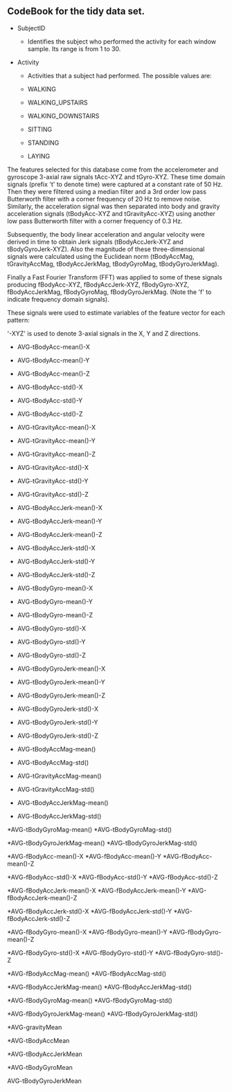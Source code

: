 CodeBook for the tidy data set.
-------------------------------
* SubjectID

  * Identifies the subject who performed the activity for each window sample. Its range is from 1 to 30.

* Activity
  * Activities that a subject had performed. The possible values are:

  * WALKING
  * WALKING_UPSTAIRS
  * WALKING_DOWNSTAIRS
  * SITTING
  * STANDING
  * LAYING

The features selected for this database come from the accelerometer and gyroscope 3-axial raw signals tAcc-XYZ and tGyro-XYZ. These time domain signals (prefix 't' to denote time) were captured at a constant rate of 50 Hz. Then they were filtered using a median filter and a 3rd order low pass Butterworth filter with a corner frequency of 20 Hz to remove noise. Similarly, the acceleration signal was then separated into body and gravity acceleration signals (tBodyAcc-XYZ and tGravityAcc-XYZ) using another low pass Butterworth filter with a corner frequency of 0.3 Hz. 

Subsequently, the body linear acceleration and angular velocity were derived in time to obtain Jerk signals (tBodyAccJerk-XYZ and tBodyGyroJerk-XYZ). Also the magnitude of these three-dimensional signals were calculated using the Euclidean norm (tBodyAccMag, tGravityAccMag, tBodyAccJerkMag, tBodyGyroMag, tBodyGyroJerkMag). 

Finally a Fast Fourier Transform (FFT) was applied to some of these signals producing fBodyAcc-XYZ, fBodyAccJerk-XYZ, fBodyGyro-XYZ, fBodyAccJerkMag, fBodyGyroMag, fBodyGyroJerkMag. (Note the 'f' to indicate frequency domain signals). 



These signals were used to estimate variables of the feature vector for each pattern:  

'-XYZ' is used to denote 3-axial signals in the X, Y and Z directions.

* AVG-tBodyAcc-mean()-X
* AVG-tBodyAcc-mean()-Y
* AVG-tBodyAcc-mean()-Z
* AVG-tBodyAcc-std()-X
* AVG-tBodyAcc-std()-Y
* AVG-tBodyAcc-std()-Z

* AVG-tGravityAcc-mean()-X
* AVG-tGravityAcc-mean()-Y
* AVG-tGravityAcc-mean()-Z

* AVG-tGravityAcc-std()-X
* AVG-tGravityAcc-std()-Y
* AVG-tGravityAcc-std()-Z


* AVG-tBodyAccJerk-mean()-X
* AVG-tBodyAccJerk-mean()-Y
* AVG-tBodyAccJerk-mean()-Z

* AVG-tBodyAccJerk-std()-X
* AVG-tBodyAccJerk-std()-Y
* AVG-tBodyAccJerk-std()-Z


* AVG-tBodyGyro-mean()-X
* AVG-tBodyGyro-mean()-Y
* AVG-tBodyGyro-mean()-Z



* AVG-tBodyGyro-std()-X
* AVG-tBodyGyro-std()-Y
* AVG-tBodyGyro-std()-Z


* AVG-tBodyGyroJerk-mean()-X
* AVG-tBodyGyroJerk-mean()-Y
* AVG-tBodyGyroJerk-mean()-Z

* AVG-tBodyGyroJerk-std()-X
* AVG-tBodyGyroJerk-std()-Y
* AVG-tBodyGyroJerk-std()-Z


* AVG-tBodyAccMag-mean()
* AVG-tBodyAccMag-std()

* AVG-tGravityAccMag-mean()
* AVG-tGravityAccMag-std()

* AVG-tBodyAccJerkMag-mean()
* AVG-tBodyAccJerkMag-std()


*AVG-tBodyGyroMag-mean()
*AVG-tBodyGyroMag-std()

*AVG-tBodyGyroJerkMag-mean()
*AVG-tBodyGyroJerkMag-std()

*AVG-fBodyAcc-mean()-X
*AVG-fBodyAcc-mean()-Y
*AVG-fBodyAcc-mean()-Z

*AVG-fBodyAcc-std()-X
*AVG-fBodyAcc-std()-Y
*AVG-fBodyAcc-std()-Z


*AVG-fBodyAccJerk-mean()-X
*AVG-fBodyAccJerk-mean()-Y
*AVG-fBodyAccJerk-mean()-Z

*AVG-fBodyAccJerk-std()-X
*AVG-fBodyAccJerk-std()-Y
*AVG-fBodyAccJerk-std()-Z




*AVG-fBodyGyro-mean()-X
*AVG-fBodyGyro-mean()-Y
*AVG-fBodyGyro-mean()-Z

*AVG-fBodyGyro-std()-X
*AVG-fBodyGyro-std()-Y
*AVG-fBodyGyro-std()-Z


*AVG-fBodyAccMag-mean()
*AVG-fBodyAccMag-std()

*AVG-fBodyAccJerkMag-mean()
*AVG-fBodyAccJerkMag-std()

*AVG-fBodyGyroMag-mean()
*AVG-fBodyGyroMag-std()

*AVG-fBodyGyroJerkMag-mean()
*AVG-fBodyGyroJerkMag-std()

*AVG-gravityMean

*AVG-tBodyAccMean

*AVG-tBodyAccJerkMean

*AVG-tBodyGyroMean

AVG-tBodyGyroJerkMean

